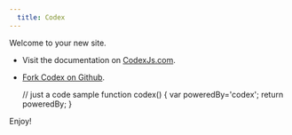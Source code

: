 ```yaml
---
  title: Codex
---
```


Welcome to your new site.

* Visit the documentation on [CodexJs.com](http://codexjs.com).
* [Fork Codex on Github](http://github.com/logicalparadox/codex).

    // just a code sample
    function codex() {
      var poweredBy='codex';
      return poweredBy;
    }

Enjoy!
